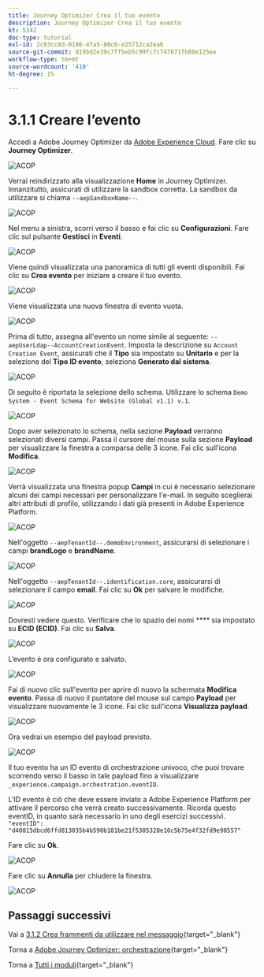 ```yaml
---
title: Journey Optimizer Crea il tuo evento
description: Journey Optimizer Crea il tuo evento
kt: 5342
doc-type: tutorial
exl-id: 2c03cc8d-0106-4fa5-80c6-e25712ca2eab
source-git-commit: d19bd2e39c7ff5eb5c99fc7c747671fb80e125ee
workflow-type: tm+mt
source-wordcount: '410'
ht-degree: 1%

---
```


# 3.1.1 Creare l’evento

Accedi a Adobe Journey Optimizer da [Adobe Experience Cloud](https://experience.adobe.com). Fare clic su **Journey Optimizer**.

![ACOP](./images/acophome.png)

Verrai reindirizzato alla visualizzazione **Home** in Journey Optimizer. Innanzitutto, assicurati di utilizzare la sandbox corretta. La sandbox da utilizzare si chiama `--aepSandboxName--`.

![ACOP](./images/acoptriglp.png)

Nel menu a sinistra, scorri verso il basso e fai clic su **Configurazioni**. Fare clic sul pulsante **Gestisci** in **Eventi**.

![ACOP](./images/acopmenu.png)

Viene quindi visualizzata una panoramica di tutti gli eventi disponibili. Fai clic su **Crea evento** per iniziare a creare il tuo evento.

![ACOP](./images/emptyevent.png)

Viene visualizzata una nuova finestra di evento vuota.

![ACOP](./images/emptyevent1.png)

Prima di tutto, assegna all&#39;evento un nome simile al seguente: `--aepUserLdap--AccountCreationEvent`.
Imposta la descrizione su `Account Creation Event`, assicurati che il **Tipo** sia impostato su **Unitario** e per la selezione del **Tipo ID evento**, seleziona **Generato dal sistema**.

![ACOP](./images/eventdescription.png)

Di seguito è riportata la selezione dello schema. Utilizzare lo schema `Demo System - Event Schema for Website (Global v1.1) v.1`.

![ACOP](./images/eventschema.png)

Dopo aver selezionato lo schema, nella sezione **Payload** verranno selezionati diversi campi. Passa il cursore del mouse sulla sezione **Payload** per visualizzare la finestra a comparsa delle 3 icone. Fai clic sull&#39;icona **Modifica**.

![ACOP](./images/eventpayload.png)

Verrà visualizzata una finestra popup **Campi** in cui è necessario selezionare alcuni dei campi necessari per personalizzare l&#39;e-mail.  In seguito sceglierai altri attributi di profilo, utilizzando i dati già presenti in Adobe Experience Platform.

![ACOP](./images/eventfields.png)

Nell&#39;oggetto `--aepTenantId--.demoEnvironment`, assicurarsi di selezionare i campi **brandLogo** e **brandName**.

![ACOP](./images/eventpayloadbr.png)

Nell&#39;oggetto `--aepTenantId--.identification.core`, assicurarsi di selezionare il campo **email**. Fai clic su **Ok** per salvare le modifiche.

![ACOP](./images/eventpayloadbrid.png)

Dovresti vedere questo. Verificare che lo spazio dei nomi **** sia impostato su **ECID (ECID)**. Fai clic su **Salva**.

![ACOP](./images/eventsave.png)

L’evento è ora configurato e salvato.

![ACOP](./images/eventdone.png)

Fai di nuovo clic sull&#39;evento per aprire di nuovo la schermata **Modifica evento**. Passa di nuovo il puntatore del mouse sul campo **Payload** per visualizzare nuovamente le 3 icone. Fai clic sull&#39;icona **Visualizza payload**.

![ACOP](./images/viewevent.png)

Ora vedrai un esempio del payload previsto.

![ACOP](./images/fullpayload.png)

Il tuo evento ha un ID evento di orchestrazione univoco, che puoi trovare scorrendo verso il basso in tale payload fino a visualizzare `_experience.campaign.orchestration.eventID`.

L’ID evento è ciò che deve essere inviato a Adobe Experience Platform per attivare il percorso che verrà creato successivamente. Ricorda questo eventID, in quanto sarà necessario in uno degli esercizi successivi.
`"eventID": "d40815dbcd6ffd813035b4b590b181be21f5305328e16c5b75e4f32fd9e98557"`

Fare clic su **Ok**.

![ACOP](./images/payloadeventID.png)

Fare clic su **Annulla** per chiudere la finestra.

![ACOP](./images/payloadeventID1.png)

## Passaggi successivi

Vai a [3.1.2 Crea frammenti da utilizzare nel messaggio](./ex2.md){target="_blank"}

Torna a [Adobe Journey Optimizer: orchestrazione](./journey-orchestration-create-account.md){target="_blank"}

Torna a [Tutti i moduli](./../../../../overview.md){target="_blank"}
